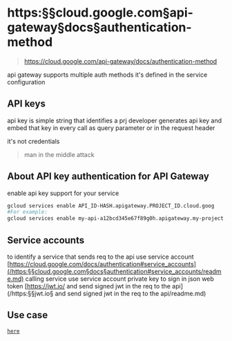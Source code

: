 # https:§§cloud.google.com§api-gateway§docs§authentication-method
> https://cloud.google.com/api-gateway/docs/authentication-method

api gateway supports multiple auth methods
it's defined in the service configuration 

## API keys

api key is simple string that identifies a prj
developer generates api key and embed that key in every call as query parameter or in the request header

it's not credentials 
> man in the middle attack

## About API key authentication for API Gateway

enable api key support for your service

```bash
gcloud services enable API_ID-HASH.apigateway.PROJECT_ID.cloud.goog
#For example:
gcloud services enable my-api-a12bcd345e67f89g0h.apigateway.my-project.cloud.goog
```

## Service accounts

to identify a service that sends req to the api  use service account
[https://cloud.google.com/docs/authentication#service_accounts](/https:§§cloud.google.com§docs§authentication#service_accounts/readme.md)
calling service use service account private key  to sign in json web token
[https://jwt.io/ and send signed jwt in the req to  the api](/https:§§jwt.io§ and send signed jwt in the req to  the api/readme.md)

## Use case
[`here`](../https:§§cloud.google.com§api-gateway§docs§authenticate-service-account/readme.md)
